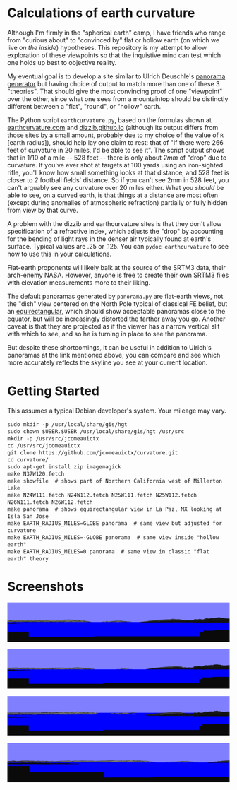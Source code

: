 # Calculations of earth curvature

Although I'm firmly in the "spherical earth" camp, I have friends who range
from "curious about" to "convinced by" flat or hollow earth (on which we live
*on the inside*) hypotheses. This repository is my attempt to allow
exploration of these viewpoints so that the inquistive mind can test which
one holds up best to objective reality.

My eventual goal is to develop a site similar to Ulrich Deuschle's
[panorama generator](http://www.udeuschle.selfhost.pro/panoramas/makepanoramas_en.htm)
but having choice of output to match more than one of these 3 "theories".
That should give the most convincing proof of one "viewpoint" over the other,
since what one sees from a mountaintop should be distinctly different between
a "flat", "round", or "hollow" earth.

The Python script `earthcurvature.py`, based on the formulas shown at
[earthcurvature.com](http://earthcurvature.com/) and
[dizzib.github.io](https://dizzib.github.io/earth/curve-calc/) (although its
output differs from those sites by a small amount, probably due to my choice
of the value of `R` [earth radius]), should help lay one claim to rest:
that of "If there were 266 feet of curvature in 20 miles, I'd be able to see
it". The script output shows that in 1/10 of a mile -- 528 feet -- there is
only about *2mm* of "drop" due to curvature. If you've ever shot at targets
at 100 yards using an iron-sighted rifle, you'll know how small something looks
at that distance, and 528 feet is closer to *2* football fields' distance. So
if you can't see 2mm in 528 feet, you can't arguably see any curvature over
20 miles either. What you *should* be able to see, on a curved earth, is that
things at a distance are most often (except during anomalies of atmospheric
refraction) partially or fully hidden from view by that curve.

A problem with the dizzib and earthcurvature sites is that they don't allow
specification of a refractive index, which adjusts the "drop" by accounting
for the bending of light rays in the denser air typically found at earth's
surface. Typical values are .25 or .125. You can `pydoc earthcurvature` to
see how to use this in your calculations.

Flat-earth proponents will likely balk at the source of the SRTM3 data, their
arch-enemy NASA. However, anyone is free to create their own SRTM3 files with
elevation measurements more to their liking.

The default panoramas generated by `panorama.py` are flat-earth views, not
the "dish" view centered on the North Pole typical of classical FE belief, but 
an [equirectangular](https://en.wikipedia.org/wiki/Equirectangular_projection), which should show acceptable panoramas close to the equator, but
will be increasingly distorted the farther away you go. Another caveat is that
they are projected as if the viewer has a narrow vertical slit with which to
see, and so he is turning in place to see the panorama.

But despite these shortcomings, it can be useful in addition to
Ulrich's panoramas at the link mentioned above; you can compare and see
which more accurately reflects the skyline you see at your current location.

# Getting Started

This assumes a typical Debian developer's system. Your mileage may vary.

```
sudo mkdir -p /usr/local/share/gis/hgt
sudo chown $USER.$USER /usr/local/share/gis/hgt /usr/src
mkdir -p /usr/src/jcomeauictx
cd /usr/src/jcomeauictx
git clone https://github.com/jcomeauictx/curvature.git
cd curvature/
sudo apt-get install zip imagemagick
make N37W120.fetch
make showfile  # shows part of Northern California west of Millerton Lake
make N24W111.fetch N24W112.fetch N25W111.fetch N25W112.fetch N26W111.fetch N26W112.fetch
make panorama  # shows equirectangular view in La Paz, MX looking at Isla San Jose
make EARTH_RADIUS_MILES=GLOBE panorama  # same view but adjusted for curvature
make EARTH_RADIUS_MILES=-GLOBE panorama  # same view inside "hollow earth"
make EARTH_RADIUS_MILES=0 panorama  # same view in classic "flat earth" theory
```

# Screenshots

[![`make panorama` (Equirectangular Earth)](screenshots/equirectangular.png)](screenshots/equirectangular_large.png)

[![`make EARTH_RADIUS_MILES=GLOBE` (Globe Earth)](screenshots/globe.png)](screenshots/globe_large.png)

[![`make EARTH_RADIUS_MILES=-GLOBE` (Hollow Earth)](screenshots/hollow.png)](screenshots/hollow_large.png)

[![`make EARTH_RADIUS_MILES=0` (Classic Flat Earth)](screenshots/classic_fe.png)](screenshots/classic_fe_large.png)
